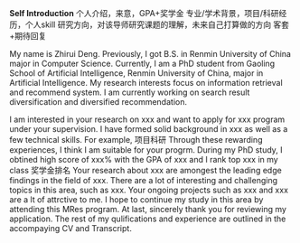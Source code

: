**Self Introduction**
个人介绍，来意，GPA+奖学金
专业/学术背景，项目/科研经历，个人skill
研究方向，对该导师研究课题的理解，未来自己打算做的方向
客套+期待回复

My name is Zhirui Deng. Previously, I got B.S. in Renmin University of China major in Computer Science. Currently, I am a PhD student from Gaoling School of Artificial Intelligence, Renmin University of China, major in Artificial Intelligence. My research interests focus on information retrieval and recommend system. I am currently working on search result diversification and diversified recommendation. 

I am interested in your research on xxx and want to apply for xxx program under your supervision. 
I have formed solid background in xxx as well as a few technical skills. For example, 项目科研
Through these rewarding experiences, I think I am suitable for your progrm. During my PhD study, I obtined high score of xxx% with the GPA of xxx and I rank top xxx in my class 奖学金排名
Your research about xxx are amongest the leading edge findings in the field of xxx. There are a lot of interesting and challenging topics in this area, such as xxx. Your ongoing projects such as xxx and xxx are a lt of attrctive to me. I hope to continue my study in this area by attending this MRes program. 
At last, sincerely thank you for reviewing my application. The rest of my qulifications and experience are outlined in the accompaying CV and Transcript. 
